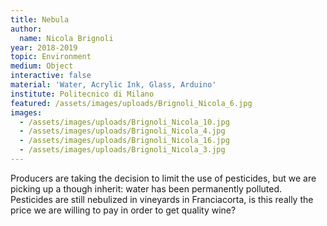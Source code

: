 ```yaml
---
title: Nebula
author:
  name: Nicola Brignoli
year: 2018-2019
topic: Environment
medium: Object
interactive: false
material: 'Water, Acrylic Ink, Glass, Arduino'
institute: Politecnico di Milano
featured: /assets/images/uploads/Brignoli_Nicola_6.jpg
images:
  - /assets/images/uploads/Brignoli_Nicola_10.jpg
  - /assets/images/uploads/Brignoli_Nicola_4.jpg
  - /assets/images/uploads/Brignoli_Nicola_16.jpg
  - /assets/images/uploads/Brignoli_Nicola_3.jpg
---
```

Producers are taking the decision to limit the use of pesticides, but we are picking up a though inherit: water has been permanently polluted. Pesticides are still nebulized in vineyards in Franciacorta, is this really the price we are willing to pay in order to get quality wine?
